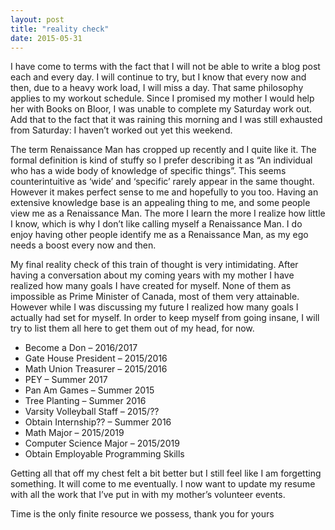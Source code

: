 ```yaml
---
layout: post
title: "reality check"
date: 2015-05-31
---
```


I have come to terms with the fact that I will not be able to write a blog post each and every day. I will continue to try, but I know that every now and then, due to a heavy work load, I will miss a day. That same philosophy applies to my workout schedule. Since I promised my mother I would help her with Books on Bloor, I was unable to complete my Saturday work out. Add that to the fact that it was raining this morning and I was still exhausted from Saturday: I haven’t worked out yet this weekend.

The term Renaissance Man has cropped up recently and I quite like it. The formal definition is kind of stuffy so I prefer describing it as “An individual who has a wide body of knowledge of specific things”. This seems counterintuitive as ‘wide’ and ‘specific’ rarely appear in the same thought. However it makes perfect sense to me and hopefully to you too. Having an extensive knowledge base is an appealing thing to me, and some people view me as a Renaissance Man. The more I learn the more I realize how little I know, which is why I don’t like calling myself a Renaissance Man. I do enjoy having other people identify me as a Renaissance Man, as my ego needs a boost every now and then.

My final reality check of this train of thought is very intimidating. After having a conversation about my coming years with my mother I have realized how many goals I have created for myself. None of them as impossible as Prime Minister of Canada, most of them very attainable. However while I was discussing my future I realized how many goals I actually had set for myself. In order to keep myself from going insane, I will try to list them all here to get them out of my head, for now.

* Become a Don – 2016/2017
* Gate House President – 2015/2016
* Math Union Treasurer – 2015/2016
* PEY – Summer 2017
* Pan Am Games – Summer 2015
* Tree Planting – Summer 2016
* Varsity Volleyball Staff – 2015/??
* Obtain Internship?? – Summer 2016
* Math Major – 2015/2019
* Computer Science Major – 2015/2019
* Obtain Employable Programming Skills

Getting all that off my chest felt a bit better but I still feel like I am forgetting something. It will come to me eventually. I now want to update my resume with all the work that I’ve put in with my mother’s volunteer events.

Time is the only finite resource we possess, thank you for yours